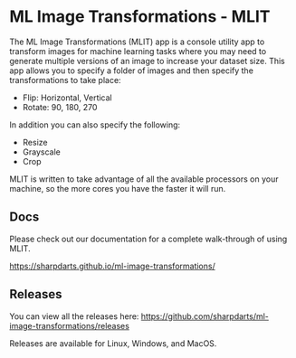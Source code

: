 # ML Image Transformations - MLIT
The ML Image Transformations (MLIT) app is a console utility app to transform images for machine learning tasks where you may need to generate multiple versions of an image to increase your dataset size. This app allows you to specify a folder of images and then specify the transformations to take place:
- Flip: Horizontal, Vertical
- Rotate: 90, 180, 270

In addition you can also specify the following:
- Resize
- Grayscale
- Crop

MLIT is written to take advantage of all the available processors on your machine, so the more cores you have the faster it will run.

## Docs
Please check out our documentation for a complete walk-through of using MLIT.

https://sharpdarts.github.io/ml-image-transformations/

## Releases
You can view all the releases here: https://github.com/sharpdarts/ml-image-transformations/releases

Releases are available for Linux, Windows, and MacOS.
